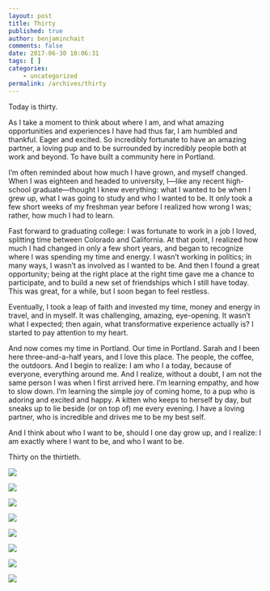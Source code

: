 ```yaml
---
layout: post
title: Thirty
published: true
author: benjaminchait
comments: false
date: 2017-06-30 10:06:31
tags: [ ]
categories:
    - uncategorized
permalink: /archives/thirty
---
```

Today is thirty.

As I take a moment to think about where I am, and what amazing opportunities and experiences I have had thus far, I am humbled and thankful. Eager and excited. So incredibly fortunate to have an amazing partner, a loving pup and to be surrounded by incredibly people both at work and beyond. To have built a community here in Portland.&nbsp;

I’m often reminded about how much I have grown, and myself changed. When I was eighteen and headed to university, I—like any recent high-school graduate—thought I knew everything: what I wanted to be when I grew up, what I was going to study and who I wanted to be. It only took a few short weeks of my freshman year before I realized how wrong I was; rather, how much I had to learn.

Fast forward to graduating college: I was fortunate to work in a job I loved, splitting time between Colorado and California. At that point, I realized how much I had changed in only a few short years, and began to recognize where I was spending my time and energy. I wasn’t working in politics; in many ways, I wasn’t as involved as I wanted to be. And then I found a great opportunity; being at the right place at the right time gave me a chance to participate, and to build a new set of friendships which I still have today. This was great, for a while, but I soon began to feel restless.

Eventually, I took a leap of faith and invested my time, money and energy in travel, and in myself. It was challenging, amazing, eye-opening. It wasn’t what I expected; then again, what transformative experience actually is? I started to pay attention to my heart.

And now comes my time in Portland. Our time in Portland. Sarah and I been here three-and-a-half years, and I love this place. The people, the coffee, the outdoors. And I begin to realize: I am who I a today, because of everyone, everything around me. And I realize, without a doubt, I am not the same person I was when I first arrived here. I’m learning empathy, and how to slow down. I’m learning the simple joy of coming home, to a pup who is adoring and excited and happy. A kitten who keeps to herself by day, but sneaks up to lie beside (or on top of) me every evening. I have a loving partner, who is incredible and drives me to be my best self.

And I think about who I want to be, should I one day grow up, and I realize: I am exactly where I want to be, and who I want to be.

Thirty on the thirtieth.

![][1]

![][2]

![][3]

![][4]

![][5]

![][6]

![][7]

![][8]

 [1]: /wp-content/uploads/2017/06/5D46CC8B-0732-4908-85B2-0BEEA2A9BC2E.jpg
 [2]: /wp-content/uploads/2017/06/D03B3C5D-D589-497C-9BB5-8542E6A8B072.jpg
 [3]: /wp-content/uploads/2017/06/66A3DBF7-46AF-4C91-B7A6-4184F7A31116.jpg
 [4]: /wp-content/uploads/2017/06/9A29249E-08DD-49DB-A3E5-DB48F047E121.jpg
 [5]: /wp-content/uploads/2017/06/84D72E5B-CA68-40A8-A0A1-E27388FE5FBC.jpg
 [6]: /wp-content/uploads/2017/06/IMG_6765.jpg
 [7]: /wp-content/uploads/2017/06/IMG_6773.jpg
 [8]: /wp-content/uploads/2017/06/09C30D10-ECA3-49BE-ACED-3215B580587C.jpg
